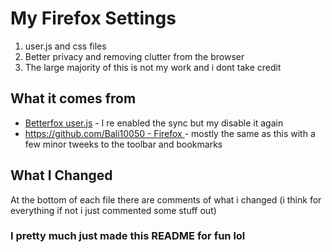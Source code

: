 # My Firefox Settings
1. user.js and css files
1. Better privacy and removing clutter from the browser
1. The large majority of this is not my work and i dont take credit
## What it comes from
- [Betterfox user.js](https://github.com/yokoffing/Betterfox) - I re enabled the sync but my disable it again 
- [https://github.com/Bali10050 - Firefox ](https://github.com/Bali10050/FirefoxCSS) - mostly the same as this with a few minor tweeks to the toolbar and bookmarks

## What I Changed
At the bottom of each file there are comments of what i changed (i think for everything if not i just commented some stuff out)

### I pretty much just made this README for fun lol
